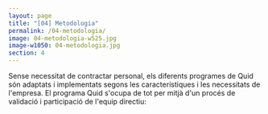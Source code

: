 ```yaml
---
layout: page
title: "[04] Metodologia"
permalink: /04-metodologia/
image: 04-metodologia-w525.jpg
image-w1050: 04-metodologia.jpg
section: 4
---
```


Sense necessitat de contractar personal, els diferents programes de Quid són adaptats i implementats segons les característiques i les necessitats de l'empresa. El programa Quid s'ocupa de tot per mitjà d'un procés de validació i participació de l'equip directiu:

<amp-img width="600" height="600" layout="responsive" alt="{{ page.title }}" src="{{ site.assets-images }}04-metodologia-esquema.jpg"></amp-img>